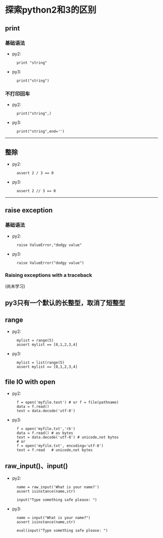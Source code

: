 # 探索python2和3的区别

## print
### 基础语法
- py2:

        print "string"


- py3:
    
        print("string")

### 不打印回车
- py2:

        print("string",)

- py3:

        print("string",end='')


---
## 整除
- py2:

        assert 2 / 3 == 0

- py3:

        assert 2 // 3 == 0


---
## raise exception
### 基础语法
- py2:

        raise ValueError,"dodgy value"

- py3:

        raise ValueError("dodgy value")
### Raising exceptions with a traceback
(尚未学习)

## py3只有一个默认的长整型，取消了短整型


## range
- py2:

        mylist = range(5)
        assert mylist == [0,1,2,3,4]

- py3:
        
        mylist = list(range(5)
        assert mylist == [0,1,2,3,4]


## file IO with open
- py2:

        f = open('myfile.text') # or f = file(pathname)
        data = f.read()
        text = data.decode('utf-8')

- py3:

        f = open('myfile.txt','rb')
        data = f.read() # as bytes
        text = data.decode('utf-8') # unicode,not bytes
        # or
        f = open('myfile.txt', encoding='utf-8')
        text = f.read   # unicode,not bytes
        

## raw_input()、input()
- py2:

        name = raw_input('What is your name?')
        assert isinstance(name,str)
        
        input("Type something safe please: ")
        
- py3:

        name = input("What is your name?")
        assert isinstance(name,str)
        
        eval(input("Type something safe please: ")
